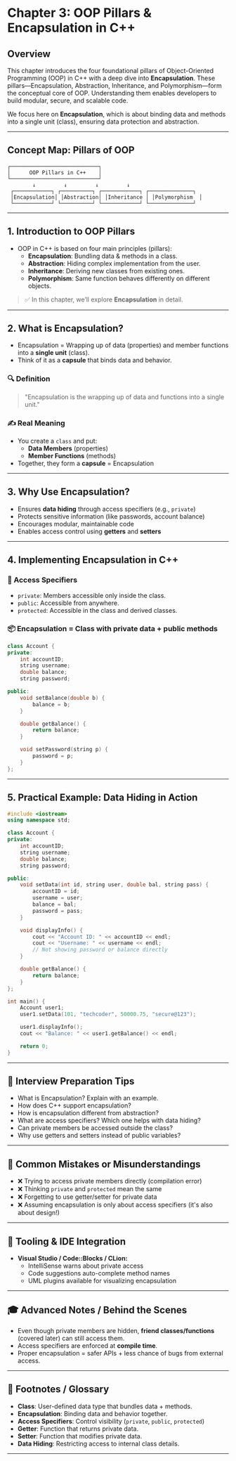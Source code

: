 # Chapter 3: OOP Pillars & Encapsulation in C++

## Overview  
This chapter introduces the four foundational pillars of Object-Oriented Programming (OOP) in C++ with a deep dive into **Encapsulation**. These pillars—Encapsulation, Abstraction, Inheritance, and Polymorphism—form the conceptual core of OOP. Understanding them enables developers to build modular, secure, and scalable code.

We focus here on **Encapsulation**, which is about binding data and methods into a single unit (class), ensuring data protection and abstraction.

---

## Concept Map: Pillars of OOP  
```
┌────────────────────────────┐
│      OOP Pillars in C++    │
└────────────────────────────┘
        ↓         ↓         ↓         ↓
 ┌────────────┐ ┌──────────┐ ┌────────────┐ ┌──────────────┐
 │Encapsulation│ │Abstraction│ │Inheritance │ │Polymorphism  │
 └────────────┘ └──────────┘ └────────────┘ └──────────────┘
```

---

## 1. Introduction to OOP Pillars

- OOP in C++ is based on four main principles (pillars):
  - **Encapsulation**: Bundling data & methods in a class.
  - **Abstraction**: Hiding complex implementation from the user.
  - **Inheritance**: Deriving new classes from existing ones.
  - **Polymorphism**: Same function behaves differently on different objects.

> ✅ In this chapter, we’ll explore **Encapsulation** in detail.

---

## 2. What is Encapsulation?

- Encapsulation = Wrapping up of data (properties) and member functions into a **single unit** (class).
- Think of it as a **capsule** that binds data and behavior.

### 🔍 Definition
> "Encapsulation is the wrapping up of data and functions into a single unit."

### ✍️ Real Meaning
- You create a `class` and put:
  - **Data Members** (properties)
  - **Member Functions** (methods)
- Together, they form a **capsule** = Encapsulation

---

## 3. Why Use Encapsulation?

- Ensures **data hiding** through access specifiers (e.g., `private`)
- Protects sensitive information (like passwords, account balance)
- Encourages modular, maintainable code
- Enables access control using **getters** and **setters**

---

## 4. Implementing Encapsulation in C++

### 🔐 Access Specifiers
- `private`: Members accessible only inside the class.
- `public`: Accessible from anywhere.
- `protected`: Accessible in the class and derived classes.

### 📦 Encapsulation = Class with private data + public methods

```cpp
class Account {
private:
    int accountID;
    string username;
    double balance;
    string password;

public:
    void setBalance(double b) {
        balance = b;
    }

    double getBalance() {
        return balance;
    }

    void setPassword(string p) {
        password = p;
    }
};
```

---

## 5. Practical Example: Data Hiding in Action

```cpp
#include <iostream>
using namespace std;

class Account {
private:
    int accountID;
    string username;
    double balance;
    string password;

public:
    void setData(int id, string user, double bal, string pass) {
        accountID = id;
        username = user;
        balance = bal;
        password = pass;
    }

    void displayInfo() {
        cout << "Account ID: " << accountID << endl;
        cout << "Username: " << username << endl;
        // Not showing password or balance directly
    }

    double getBalance() {
        return balance;
    }
};

int main() {
    Account user1;
    user1.setData(101, "techcoder", 50000.75, "secure@123");

    user1.displayInfo();
    cout << "Balance: " << user1.getBalance() << endl;

    return 0;
}
```

---

## 💼 Interview Preparation Tips

- What is Encapsulation? Explain with an example.
- How does C++ support encapsulation?
- How is encapsulation different from abstraction?
- What are access specifiers? Which one helps with data hiding?
- Can private members be accessed outside the class?
- Why use getters and setters instead of public variables?

---

## 🚫 Common Mistakes or Misunderstandings

- ❌ Trying to access private members directly (compilation error)
- ❌ Thinking `private` and `protected` mean the same
- ❌ Forgetting to use getter/setter for private data
- ❌ Assuming encapsulation is only about access specifiers (it's also about design!)

---

## 🧰 Tooling & IDE Integration

- **Visual Studio / Code::Blocks / CLion:**
  - IntelliSense warns about private access
  - Code suggestions auto-complete method names
  - UML plugins available for visualizing encapsulation

---

## 🎓 Advanced Notes / Behind the Scenes

- Even though private members are hidden, **friend classes/functions** (covered later) can still access them.
- Access specifiers are enforced at **compile time**.
- Proper encapsulation = safer APIs + less chance of bugs from external access.

---

## 📘 Footnotes / Glossary

- **Class**: User-defined data type that bundles data + methods.
- **Encapsulation**: Binding data and behavior together.
- **Access Specifiers**: Control visibility (`private`, `public`, `protected`)
- **Getter**: Function that returns private data.
- **Setter**: Function that modifies private data.
- **Data Hiding**: Restricting access to internal class details.

---

